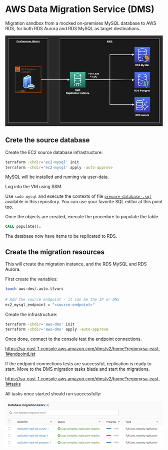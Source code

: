 # AWS Data Migration Service (DMS)

Migration sandbox from a mocked on-premises MySQL database to AWS RDS, for both RDS Aurora and RDS MySQL as target destinations.

<img src=".docs/dms.png" width=700 />

## Crete the source database

Create the EC2 source database infrastructure:

```sh
terraform -chdir='ec2-mysql' init
terraform -chdir='ec2-mysql' apply -auto-approve
```

MySQL will be installed and running via user-data.

Log into the VM using SSM.

Use `sudo mysql` and execute the contexts of file [`prepare-database-.sql`](ec2-mysql/prepare-database-.sql) available in this repository. You can use your favorite SQL editor at this point too.

Once the objects are created, execute the procedure to populate the table.

```sql
CALL populate();
```

The database now have items to be replicated to RDS.

## Create the migration resources

This will create the migration instance, and the RDS MySQL and RDS Aurora.

First create the variables:

```sh
touch aws-dms/.auto.tfvars

# Add the source endpoint - it can be the IP or DNS
ec2_mysql_endpoint = "<source-endpoint>"
```

Create the infrastructure:

```sh
terraform -chdir='aws-dms' init
terraform -chdir='aws-dms' apply -auto-approve
```

Once done, connect to the console test the endpoint connections.

https://sa-east-1.console.aws.amazon.com/dms/v2/home?region=sa-east-1#endpointList

If the endpoint connections tests are successful, replication is ready to start. Move to the DMS migration tasks blade and start the migrations.

https://sa-east-1.console.aws.amazon.com/dms/v2/home?region=sa-east-1#tasks

All tasks once started should run successfully:

<img src=".docs/tasks.png" width=700 />
